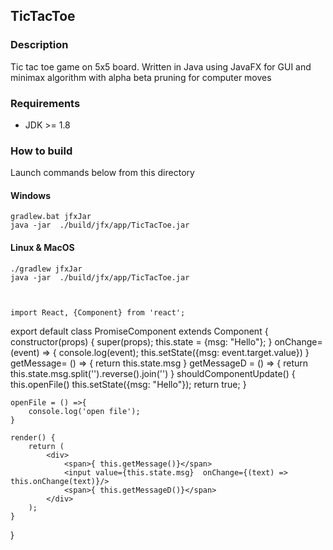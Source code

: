 ## TicTacToe

### Description
Tic tac toe game on 5x5 board. Written in Java using JavaFX for GUI and minimax algorithm with alpha beta pruning for computer moves

### Requirements
* JDK >= 1.8
  
### How to build
Launch commands below from this directory
#### Windows
    gradlew.bat jfxJar
    java -jar  ./build/jfx/app/TicTacToe.jar

#### Linux & MacOS
    ./gradlew jfxJar
    java -jar  ./build/jfx/app/TicTacToe.jar
    
    
    
    import React, {Component} from 'react';

export default class PromiseComponent extends Component {
    constructor(props) {
        super(props);
        this.state = {msg: "Hello"};
    }
    onChange= (event) => {
        console.log(event);
        this.setState({msg: event.target.value})
    }
    getMessage= () => {
        return this.state.msg
    }
    getMessageD = () => {
        return this.state.msg.split('').reverse().join('')
    }
    shouldComponentUpdate() {
        this.openFile()
        this.setState({msg: "Hello"});
        return true;
    }

    openFile = () =>{
        console.log('open file');
    }
   
    render() {
        return (
            <div>
                <span>{ this.getMessage()}</span>
                <input value={this.state.msg}  onChange={(text) => this.onChange(text)}/>
                <span>{ this.getMessageD()}</span>
            </div>
        );
    }

    
}
